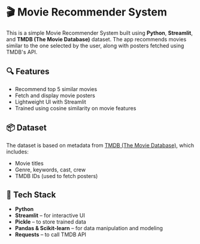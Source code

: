 # 🎬 Movie Recommender System

This is a simple Movie Recommender System built using **Python**, **Streamlit**, and **TMDB (The Movie Database)** dataset. The app recommends movies similar to the one selected by the user, along with posters fetched using TMDB's API.

## 🔍 Features

- Recommend top 5 similar movies
- Fetch and display movie posters
- Lightweight UI with Streamlit
- Trained using cosine similarity on movie features

## 📦 Dataset

The dataset is based on metadata from [TMDB (The Movie Database)](https://www.themoviedb.org/), which includes:
- Movie titles
- Genre, keywords, cast, crew
- TMDB IDs (used to fetch posters)

## 🚀 Tech Stack

- **Python**
- **Streamlit** – for interactive UI
- **Pickle** – to store trained data
- **Pandas & Scikit-learn** – for data manipulation and modeling
- **Requests** – to call TMDB API

